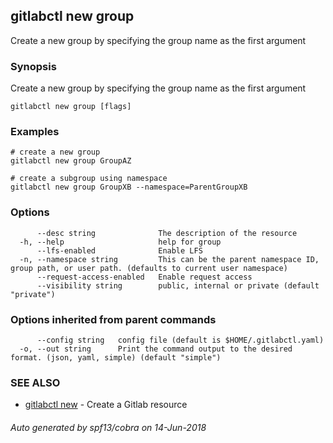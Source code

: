 ## gitlabctl new group

Create a new group by specifying the group name as the first argument

### Synopsis

Create a new group by specifying the group name as the first argument

```
gitlabctl new group [flags]
```

### Examples

```
# create a new group
gitlabctl new group GroupAZ

# create a subgroup using namespace
gitlabctl new group GroupXB --namespace=ParentGroupXB
```

### Options

```
      --desc string              The description of the resource
  -h, --help                     help for group
      --lfs-enabled              Enable LFS
  -n, --namespace string         This can be the parent namespace ID, group path, or user path. (defaults to current user namespace)
      --request-access-enabled   Enable request access
      --visibility string        public, internal or private (default "private")
```

### Options inherited from parent commands

```
      --config string   config file (default is $HOME/.gitlabctl.yaml)
  -o, --out string      Print the command output to the desired format. (json, yaml, simple) (default "simple")
```

### SEE ALSO

* [gitlabctl new](gitlabctl_new.md)	 - Create a Gitlab resource

###### Auto generated by spf13/cobra on 14-Jun-2018

